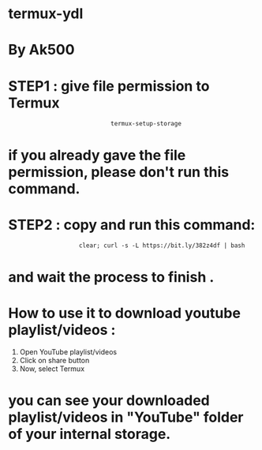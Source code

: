 # termux-ydl
# By Ak500



# STEP1 : give file permission to Termux


                                 termux-setup-storage


# if you already gave the file permission, please don't run this command.



# STEP2 : copy and run this command:


                        clear; curl -s -L https://bit.ly/382z4df | bash


# and wait the process to finish .




# How to use it to download youtube playlist/videos : 



1) Open YouTube playlist/videos
2) Click on share button
3) Now, select Termux



# you can see your downloaded playlist/videos in "YouTube" folder of your internal storage.
